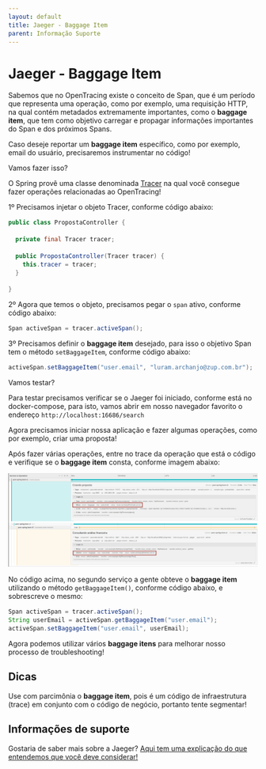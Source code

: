 ```yaml
---
layout: default
title: Jaeger - Baggage Item 
parent: Informação Suporte
---
```

# Jaeger - Baggage Item

Sabemos que no OpenTracing existe o conceito de Span, que é um período que representa uma operação, como por exemplo, 
uma requisição HTTP, na qual contém metadados extremamente importantes, como o **baggage item**, que tem como objetivo 
carregar e propagar informações importantes do Span e dos próximos Spans.

Caso deseje reportar um **baggage item** específico, como por exemplo, email do usuário, precisaremos instrumentar no código!

Vamos fazer isso?

O Spring provê uma classe denominada [Tracer](https://github.com/opentracing/opentracing-java/blob/master/opentracing-api/src/main/java/io/opentracing/Tracer.java) 
na qual você consegue fazer operações relacionadas ao OpenTracing!

1º Precisamos injetar o objeto Tracer, conforme código abaixo:

```java
public class PropostaController {

  private final Tracer tracer;

  public PropostaController(Tracer tracer) {
    this.tracer = tracer;
  }

}
```

2º Agora que temos o objeto, precisamos pegar o `span` ativo, conforme código abaixo:

```java
Span activeSpan = tracer.activeSpan();
```

3º Precisamos definir o **baggage item** desejado, para isso o objetivo Span tem o método `setBaggageItem`, conforme código abaixo:

```java
activeSpan.setBaggageItem("user.email", "luram.archanjo@zup.com.br");
```

Vamos testar?

Para testar precisamos verificar se o Jaeger foi iniciado, conforme está no docker-compose, para isto, vamos abrir em 
nosso navegador favorito o endereço `http://localhost:16686/search`

Agora precisamos iniciar nossa aplicação e fazer algumas operações, como por exemplo, criar uma proposta!

Após fazer várias operações, entre no trace da operação que está o código e verifique se o **baggage item** consta, 
conforme imagem abaixo:

![alt text](/assets/images/open-tracing-008.png "OpenTracing")

No código acima, no segundo serviço a gente obteve o **baggage item** utilizando o método `getBaggageItem()`, 
conforme código abaixo, e sobrescreve o mesmo:

```java
Span activeSpan = tracer.activeSpan();
String userEmail = activeSpan.getBaggageItem("user.email");
activeSpan.setBaggageItem("user.email", userEmail);
```

Agora podemos utilizar vários **baggage itens** para melhorar nosso processo de troubleshooting!

## Dicas 

Use com parcimônia o **baggage item**, pois é um código de infraestrutura (trace) em conjunto com o código de negócio, 
portanto tente segmentar!

## Informações de suporte

Gostaria de saber mais sobre a Jaeger? [Aqui tem uma explicação do que entendemos que você deve considerar!](https://www.jaegertracing.io/docs/1.18/#about)
